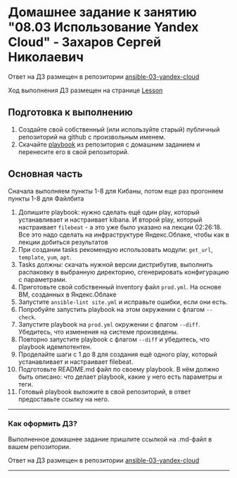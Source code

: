 # Домашнее задание к занятию "08.03 Использование Yandex Cloud" - Захаров Сергей Николаевич

Ответ на ДЗ размещен в репозитории [ansible-03-yandex-cloud](https://github.com/zakharovnpa/ansible-03-yandex-cloud/blob/main/README.md)

Ход выполнения ДЗ размещен на странице [Lesson]()

## Подготовка к выполнению
1. Создайте свой собственный (или используйте старый) публичный репозиторий на github с произвольным именем.
2. Скачайте [playbook](./playbook/) из репозитория с домашним заданием и перенесите его в свой репозиторий.

## Основная часть
Сначала выполняем пункты 1-8 для Кибаны, потом еще раз прогоняем пункты 1-8 для Файлбита

1. Допишите playbook: нужно сделать ещё один play, который устанавливает и настраивает kibana. И второй play, который настраивает `filebeat` - а это уже было указано на лекции 02:26:18. Все это надо сделать на инфраструктуре Яндекс.Облаке, чтобы как в лекции добиться результатов
2. При создании tasks рекомендую использовать модули: `get_url`, `template`, `yum`, `apt`.
3. Tasks должны: скачать нужной версии дистрибутив, выполнить распаковку в выбранную директорию, сгенерировать конфигурацию с параметрами.
4. Приготовьте свой собственный inventory файл `prod.yml`. На основе ВМ, созданных в Яндекс.Облаке
5. Запустите `ansible-lint site.yml` и исправьте ошибки, если они есть.
6. Попробуйте запустить playbook на этом окружении с флагом `--check`.
7. Запустите playbook на `prod.yml` окружении с флагом `--diff`. Убедитесь, что изменения на системе произведены.
8. Повторно запустите playbook с флагом `--diff` и убедитесь, что playbook идемпотентен.
9. Проделайте шаги с 1 до 8 для создания ещё одного play, который устанавливает и настраивает filebeat.
10. Подготовьте README.md файл по своему playbook. В нём должно быть описано: что делает playbook, какие у него есть параметры и теги.
11. Готовый playbook выложите в свой репозиторий, в ответ предоставьте ссылку на него.

---

### Как оформить ДЗ?

Выполненное домашнее задание пришлите ссылкой на .md-файл в вашем репозитории.

Ответ на ДЗ размещен в репозитории [ansible-03-yandex-cloud](https://github.com/zakharovnpa/ansible-03-yandex-cloud/blob/main/README.md)

---
